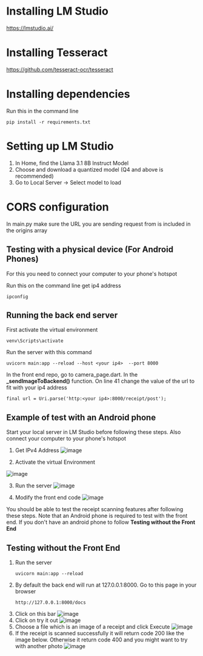 # Installing LM Studio
https://lmstudio.ai/

# Installing Tesseract
https://github.com/tesseract-ocr/tesseract

# Installing dependencies
Run this in the command line
```
pip install -r requirements.txt
```
# Setting up LM Studio
1. In Home, find the Llama 3.1 8B Instruct Model
2. Choose and download a quantized model (Q4 and above is recommended)
3. Go to Local Server -> Select model to load

# CORS configuration
In main.py make sure the URL you are sending request from is included in the origins array

## Testing with a physical device (For Android Phones)

For this you need to connect your computer to your phone's hotspot

Run this on the command line get ip4 address
```
ipconfig
```
## Running the back end server
First activate the virtual environment 
```
venv\Scripts\activate
```
Run the server with this command
```
uvicorn main:app --reload --host <your ip4>  --port 8000
```

In the front end repo, go to camera_page.dart. In the **_sendImageToBackend()** function. On line 41 change the value of the url to fit with your ip4 address
```
final url = Uri.parse('http:<your ip4>:8000/receipt/post');
```
## Example of test with an Android phone

Start your local server in LM Studio before following these steps. Also connect your computer to your phone's hotspot

1. Get IPv4 Address
![image](https://github.com/user-attachments/assets/7fc7aa5e-fa8d-428d-ae41-e53a0b795251)

2. Activate the virtual Environment
   
![image](https://github.com/user-attachments/assets/f78e097c-7648-4718-8c94-2b4d081a989f)

3. Run the server
![image](https://github.com/user-attachments/assets/7a21d956-d795-4af1-85d5-c7e0d34ffd72)

4. Modify the front end code
![image](https://github.com/user-attachments/assets/8782abf4-83ea-44ac-9060-471a3ba6a3d1)

You should be able to test the receipt scanning features after following these steps. Note that an Android phone is required to test with the front end. If you don't have an android phone to follow **Testing without the Front End**

## Testing without the Front End
1. Run the server
   ```
   uvicorn main:app --reload
   ```
2. By default the back end will run at 127.0.0.1:8000. Go to this page in your browser
   ```
   http://127.0.0.1:8000/docs
   ```
3. Click on this bar
   ![image](https://github.com/user-attachments/assets/35c58619-0e2b-4cfb-952f-48c60e4d9c25)
4. Click on try it out
   ![image](https://github.com/user-attachments/assets/0a1bd954-8c93-47cd-a35a-c243f4d6c74e)
5. Choose a file which is an image of a receipt and click Execute
   ![image](https://github.com/user-attachments/assets/ba29db31-7320-4d85-b8ab-91d18fb3ff34)
6. If the receipt is scanned successfully it will return code 200 like the image below. Otherwise it return code 400 and you might want to try with another photo
   ![image](https://github.com/user-attachments/assets/a4a49d2a-f889-40f6-a221-0fb8dbb97005)

    

